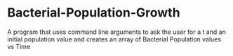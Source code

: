 # Bacterial-Population-Growth
A program that uses command line arguments to ask the user for a t and an initial population value and creates an array of Bacterial Population values vs Time
